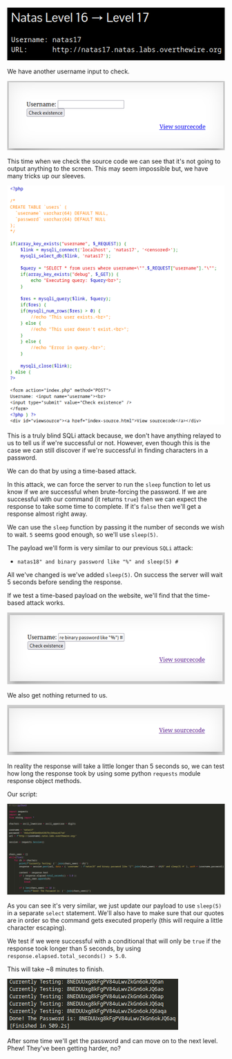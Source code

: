 ![natas17_01.png](https://raw.githubusercontent.com/ToasterMouse/WriteupsAndCTFs/main/overthewire/natas/images/natas17_01.png)

We have another username input to check.

![natas17_02.png](https://raw.githubusercontent.com/ToasterMouse/WriteupsAndCTFs/main/overthewire/natas/images/natas17_02.png)

This time when we check the source code we can see that it's not going to output anything to the screen. This may seem impossible but, we have many tricks up our sleeves.

![natas17_03.png](https://raw.githubusercontent.com/ToasterMouse/WriteupsAndCTFs/main/overthewire/natas/images/natas17_03.png)

This is a truly blind SQLi attack because, we don't have anything relayed to us to tell us if we're successful or not. However, even though this is the case we can still discover if we're successful in finding characters in a password.

We can do that by using a time-based attack.

In this attack, we can force the server to run the `sleep` function to let us know if we are successful when brute-forcing the password. If we are successful with our command (it returns `true`) then we can expect the response to take some time to complete. If it's `false` then we'll get a response almost right away.

We can use the `sleep` function by passing it the number of seconds we wish to wait. `5` seems good enough, so we'll use `sleep(5)`.

The payload we'll form is very similar to our previous `SQLi` attack:

- `natas18" and binary password like "%" and sleep(5) #`

All we've changed is we've added `sleep(5)`. On success the server will wait 5 seconds before sending the response.

If we test a time-based payload on the website, we'll find that the time-based attack works.

![natas17_04.png](https://raw.githubusercontent.com/ToasterMouse/WriteupsAndCTFs/main/overthewire/natas/images/natas17_04.png)

We also get nothing returned to us.

![natas17_05png](https://raw.githubusercontent.com/ToasterMouse/WriteupsAndCTFs/main/overthewire/natas/images/natas17_05.png)

In reality the response will take a little longer than 5 seconds so, we can test how long the response took by using some python `requests` module response object methods.

Our script:

![natas17_06](https://raw.githubusercontent.com/ToasterMouse/WriteupsAndCTFs/main/overthewire/natas/images/natas17_06.png)

As you can see it's very similar, we just update our payload to use `sleep(5)` in a separate `select` statement. We'll also have to make sure that our quotes are in order so the command gets executed properly (this will require a little character escaping). 

We test if we were successful with a conditional that will only be `true` if the response took longer than 5 seconds, by using `response.elapsed.total_seconds() > 5.0`.

This will take ~8 minutes to finish.

![natas17_07.png](https://raw.githubusercontent.com/ToasterMouse/WriteupsAndCTFs/main/overthewire/natas/images/natas17_07.png)

After some time we'll get the password and can move on to the next level. Phew! They've been getting harder, no?
